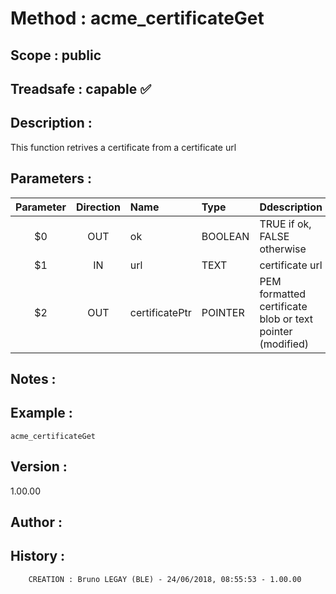 ﻿# **Method :** acme_certificateGet## **Scope :** public## **Treadsafe :** capable ✅ ## **Description :** This function retrives a certificate from a certificate url## **Parameters :** | Parameter | Direction | Name | Type | Ddescription | |:----:|:----:|:----|:----|:----| | $0 | OUT | ok | BOOLEAN | TRUE if ok, FALSE otherwise | | $1 | IN | url | TEXT | certificate url | | $2 | OUT | certificatePtr | POINTER | PEM formatted certificate blob or text pointer (modified) | ## **Notes :** ## **Example :** ```acme_certificateGet```## **Version :** 1.00.00## **Author :** ## **History :**          CREATION : Bruno LEGAY (BLE) - 24/06/2018, 08:55:53 - 1.00.00